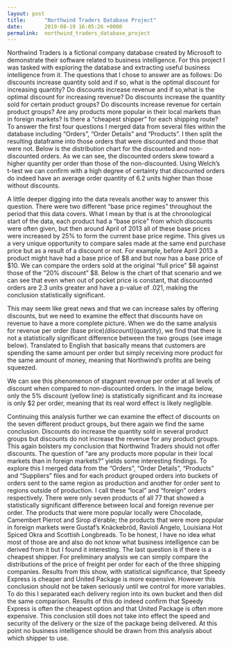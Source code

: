```yaml
---
layout: post
title:      "Northwind Traders Database Project"
date:       2019-08-19 16:05:26 +0000
permalink:  northwind_traders_database_project
---
```



Northwind Traders is a fictional company database created by Microsoft to demonstrate their software related to business intelligence. For this project I was tasked with exploring the database and extracting useful business intelligence from it. The questions that I chose to answer are as follows:
Do discounts increase quantity sold and if so, what is the optimal discount for increasing quantity?
Do discounts increase revenue and if so,what is the optimal discount for increasing revenue?
Do discounts increase the quantity sold for certain product groups?
Do discounts increase revenue for certain product groups?
Are any products more popular in their local markets than in foreign markets?
Is there a “cheapest shipper” for each shipping route?
To answer the first four questions I merged data from several files within the database including “Orders”, “Order Details” and “Products”. I then split the resulting dataframe into those orders that were discounted and those that were not. Below is the distribution chart for the discounted and non-discounted orders. As we can see, the discounted orders skew toward a higher quantity per order than those of the non-discounted. Using Welch’s t-test we can confirm with a high degree of certainty that discounted orders do indeed have an average order quantity of 6.2 units higher than those without discounts.

A little deeper digging into the data reveals another way to answer this question. There were two different “base price regimes” throughout the period that this data covers. What I mean by that is at the chronological start of the data, each product had a “base price” from which discounts were often given, but then around April of 2013 all of these base prices were increased by 25% to form the current base price regime. This gives us a very unique opportunity to compare sales made at the same end purchase price but as a result of a discount or not. For example, before April 2013 a product might have had a base price of $8 and but now has a base price of $10. We can compare the orders sold at the original “full price” $8 against those of the “20% discount” $8. Below is the chart of that scenario and we can see that even when out of pocket price is constant, that discounted orders are 2.3 units greater and have a p-value of .021, making the conclusion statistically significant.

This may seem like great news and that we can increase sales by offering discounts, but we need to examine the effect that discounts have on revenue to have a more complete picture. When we do the same analysis for revenue per order (base price)*(discount)*(quantity), we find that there is not a statistically significant difference between the two groups (see image below). Translated to English that basically means that customers are spending the same amount per order but simply receiving more product for the same amount of money, meaning that Northwind’s profits are being squeezed.

We can see this phenomenon of stagnant revenue per order at all levels of discount when compared to non-discounted orders. In the image below, only the 5% discount (yellow line) is statistically significant and its increase is only $2 per order, meaning that its real word effect is likely negligible.

Continuing this analysis further we can examine the effect of discounts on the seven different product groups, but there again we find the same conclusion. Discounts do increase the quantity sold in several product groups but discounts do not increase the revenue for any product groups. This again bolsters my conclusion that Northwind Traders should not offer discounts.
The question of “are any products more popular in their local markets than in foreign markets?” yields some interesting findings. To explore this I merged data from the “Orders”, “Order Details”, “Products” and “Suppliers” files and for each product grouped orders into buckets of orders sent to the same region as production and another for order sent to regions outside of production. I call these “local” and “foreign” orders respectively. There were only seven products of all 77 that showed a statistically significant difference between local and foreign revenue per order. The products that were more popular locally were Chocolade, Camembert Pierrot and Sirop d’érable; the products that were more popular in foreign markets were Gustaf’s Knäckebröd, Ravioli Angelo, Louisiana Hot Spiced Okra and Scottish Longbreads. To be honest, I have no idea what most of those are and also do not know what business intelligence can be derived from it but I found it interesting.
The last question is if there is a cheapest shipper. For preliminary analysis we can simply compare the distributions of the price of freight per order for each of the three shipping companies. Results from this show, with statistical significance, that Speedy Express is cheaper and United Package is more expensive. However this conclusion should not be taken seriously until we control for more variables. To do this I separated each delivery region into its own bucket and then did the same comparison. Results of this do indeed confirm that Speedy Express is often the cheapest option and that United Package is often more expensive. This conclusion still does not take into effect the speed and security of the delivery or the size of the package being delivered. At this point no business intelligence should be drawn from this analysis about which shipper to use.
